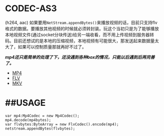 CODEC-AS3
=========
(h264, aac)
如果要用`NetStream.appendBytes()`来播放视频的话，目前只支持flv格式的数据。要播放其他视频的时候就必须转封装。玩这个当初只是为了能够播放本地视频文件(通过socket分块传送)给另一端收看，而不用上传视频到服务器转码。目前还想试的是本地的压缩视频，本地视频有可能很大，那发送起来数据量太大了，如果可以控制质量那就再好不过了。

***mp4还只是简单的处理了下，还没遇到各种box的情况，只能以后遇到后再完善了。***

*  [MP4](http://xhelmboyx.tripod.com/formats/mp4-layout.txt)
*  [FLV](http://www.adobe.com/content/dam/Adobe/en/devnet/flv/pdfs/video_file_format_spec_v10.pdf)
*  [MKV](http://www.matroska.org/files/matroska.pdf)

##USAGE
=======
```as3
var mp4:Mp4Codec = new Mp4Codec();
mp4.decode(mp4bytes);
var flvbytes:ByteArray = new FlvCodec().encode(mp4);
netstream.appendBytes(flvbytes);
```